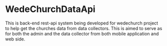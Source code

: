 # WedeChurchDataApi
This is back-end rest-api system being developed for wedechurch project to help get the churches data from data collectors. This is aimed to serve as for both the admin and the data collector from both mobile application and web side.
